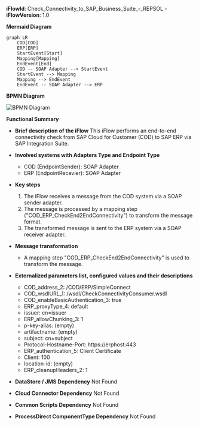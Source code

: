 **iFlowId**: Check_Connectivity_to_SAP_Business_Suite_-_REPSOL - **iFlowVersion**: 1.0

**Mermaid Diagram**
```mermaid
graph LR
    COD[COD]
    ERP[ERP]
    StartEvent[Start]
    Mapping[Mapping]
    EndEvent[End]
    COD -- SOAP Adapter --> StartEvent
    StartEvent --> Mapping
    Mapping --> EndEvent
    EndEvent -- SOAP Adapter --> ERP
```
**BPMN Diagram**

![BPMN Diagram](./Check_Connectivity_to_SAP_Business_Suite_-_REPSOL-1.0.4.png "BPMN Diagram")

**Functional Summary**
- **Brief description of the iFlow**
This iFlow performs an end-to-end connectivity check from SAP Cloud for Customer (COD) to SAP ERP via SAP Integration Suite.

- **Involved systems with Adapters Type and Endpoint Type**
    - COD (EndpointSender): SOAP Adapter
    - ERP (EndpointRecevier): SOAP Adapter

- **Key steps**
    1. The iFlow receives a message from the COD system via a SOAP sender adapter.
    2. The message is processed by a mapping step ("COD_ERP_CheckEnd2EndConnectivity") to transform the message format.
    3. The transformed message is sent to the ERP system via a SOAP receiver adapter.

- **Message transformation**
    - A mapping step "COD_ERP_CheckEnd2EndConnectivity" is used to transform the message.

- **Externalized parameters list, configured values and their descriptions**
    - COD_address_2: /COD/ERP/SimpleConnect
    - COD_wsdlURL_1: /wsdl/CheckConnectivityConsumer.wsdl
    - COD_enableBasicAuthentication_3: true
    - ERP_proxyType_4: default
    - issuer: cn=issuer
    - ERP_allowChunking_3: 1
    - p-key-alias: (empty)
    - artifactname: (empty)
    - subject: cn=subject
    - Protocol-Hostname-Port: https://erphost:443
    - ERP_authentication_5: Client Certificate
    - Client: 100
    - location-id: (empty)
    - ERP_cleanupHeaders_2: 1

- **DataStore / JMS Dependency**
    Not Found

- **Cloud Connector Dependency**
    Not Found

- **Common Scripts Dependency**
    Not Found

- **ProcessDirect ComponentType Dependency**
    Not Found